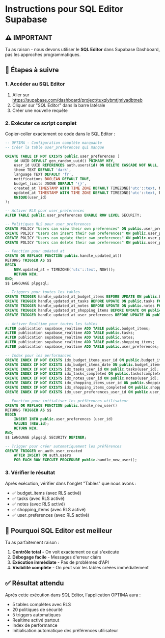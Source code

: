 # Instructions pour SQL Editor Supabase

## ⚠️ IMPORTANT
Tu as raison - nous devons utiliser le **SQL Editor** dans Supabase Dashboard, pas les approches programmatiques.

## 🎯 Étapes à suivre

### 1. Accéder au SQL Editor
1. Aller sur https://supabase.com/dashboard/project/tuxqlybmtjmlyadbtneb
2. Cliquer sur "SQL Editor" dans la barre latérale
3. Créer une nouvelle requête

### 2. Exécuter ce script complet

Copier-coller exactement ce code dans le SQL Editor :

```sql
-- OPTIMA - Configuration complète manquante
-- Créer la table user_preferences qui manque

CREATE TABLE IF NOT EXISTS public.user_preferences (
    id UUID DEFAULT gen_random_uuid() PRIMARY KEY,
    user_id UUID REFERENCES auth.users(id) ON DELETE CASCADE NOT NULL,
    theme TEXT DEFAULT 'dark',
    language TEXT DEFAULT 'fr',
    notifications BOOLEAN DEFAULT TRUE,
    budget_limits JSONB DEFAULT '{}',
    created_at TIMESTAMP WITH TIME ZONE DEFAULT TIMEZONE('utc'::text, NOW()) NOT NULL,
    updated_at TIMESTAMP WITH TIME ZONE DEFAULT TIMEZONE('utc'::text, NOW()) NOT NULL,
    UNIQUE(user_id)
);

-- Activer RLS pour user_preferences
ALTER TABLE public.user_preferences ENABLE ROW LEVEL SECURITY;

-- Politiques RLS pour user_preferences
CREATE POLICY "Users can view their own preferences" ON public.user_preferences FOR SELECT USING (auth.uid() = user_id);
CREATE POLICY "Users can insert their own preferences" ON public.user_preferences FOR INSERT WITH CHECK (auth.uid() = user_id);
CREATE POLICY "Users can update their own preferences" ON public.user_preferences FOR UPDATE USING (auth.uid() = user_id);
CREATE POLICY "Users can delete their own preferences" ON public.user_preferences FOR DELETE USING (auth.uid() = user_id);

-- Fonction pour updated_at
CREATE OR REPLACE FUNCTION public.handle_updated_at()
RETURNS TRIGGER AS $$
BEGIN
    NEW.updated_at = TIMEZONE('utc'::text, NOW());
    RETURN NEW;
END;
$$ LANGUAGE plpgsql;

-- Triggers pour toutes les tables
CREATE TRIGGER handle_updated_at_budget_items BEFORE UPDATE ON public.budget_items FOR EACH ROW EXECUTE PROCEDURE public.handle_updated_at();
CREATE TRIGGER handle_updated_at_tasks BEFORE UPDATE ON public.tasks FOR EACH ROW EXECUTE PROCEDURE public.handle_updated_at();
CREATE TRIGGER handle_updated_at_notes BEFORE UPDATE ON public.notes FOR EACH ROW EXECUTE PROCEDURE public.handle_updated_at();
CREATE TRIGGER handle_updated_at_shopping_items BEFORE UPDATE ON public.shopping_items FOR EACH ROW EXECUTE PROCEDURE public.handle_updated_at();
CREATE TRIGGER handle_updated_at_user_preferences BEFORE UPDATE ON public.user_preferences FOR EACH ROW EXECUTE PROCEDURE public.handle_updated_at();

-- Activer Realtime pour toutes les tables
ALTER publication supabase_realtime ADD TABLE public.budget_items;
ALTER publication supabase_realtime ADD TABLE public.tasks;
ALTER publication supabase_realtime ADD TABLE public.notes;
ALTER publication supabase_realtime ADD TABLE public.shopping_items;
ALTER publication supabase_realtime ADD TABLE public.user_preferences;

-- Index pour les performances
CREATE INDEX IF NOT EXISTS idx_budget_items_user_id ON public.budget_items(user_id);
CREATE INDEX IF NOT EXISTS idx_budget_items_date ON public.budget_items(date);
CREATE INDEX IF NOT EXISTS idx_tasks_user_id ON public.tasks(user_id);
CREATE INDEX IF NOT EXISTS idx_tasks_completed ON public.tasks(completed);
CREATE INDEX IF NOT EXISTS idx_notes_user_id ON public.notes(user_id);
CREATE INDEX IF NOT EXISTS idx_shopping_items_user_id ON public.shopping_items(user_id);
CREATE INDEX IF NOT EXISTS idx_shopping_items_completed ON public.shopping_items(completed);
CREATE INDEX IF NOT EXISTS idx_user_preferences_user_id ON public.user_preferences(user_id);

-- Fonction pour initialiser les préférences utilisateur
CREATE OR REPLACE FUNCTION public.handle_new_user()
RETURNS TRIGGER AS $$
BEGIN
    INSERT INTO public.user_preferences (user_id)
    VALUES (NEW.id);
    RETURN NEW;
END;
$$ LANGUAGE plpgsql SECURITY DEFINER;

-- Trigger pour créer automatiquement les préférences
CREATE TRIGGER on_auth_user_created
    AFTER INSERT ON auth.users
    FOR EACH ROW EXECUTE PROCEDURE public.handle_new_user();
```

### 3. Vérifier le résultat

Après exécution, vérifier dans l'onglet "Tables" que nous avons :
- ✅ budget_items (avec RLS activé)
- ✅ tasks (avec RLS activé)
- ✅ notes (avec RLS activé)
- ✅ shopping_items (avec RLS activé)
- ✅ user_preferences (avec RLS activé)

## 🎯 Pourquoi SQL Editor est meilleur

Tu as parfaitement raison :
1. **Contrôle total** - On voit exactement ce qui s'exécute
2. **Débogage facile** - Messages d'erreur clairs
3. **Exécution immédiate** - Pas de problèmes d'API
4. **Visibilité complète** - On peut voir les tables créées immédiatement

## ✅ Résultat attendu

Après cette exécution dans SQL Editor, l'application OPTIMA aura :
- 5 tables complètes avec RLS
- 20 politiques de sécurité
- 5 triggers automatiques
- Realtime activé partout
- Index de performance
- Initialisation automatique des préférences utilisateur